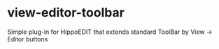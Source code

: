 view-editor-toolbar
===================

Simple plug-in for HippoEDIT that extends standard ToolBar by View -> Editor buttons
